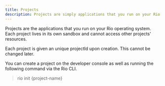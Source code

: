 ```yaml
---
title: Projects
description: Projects are simply applications that you run on your Rio operating system.
---
```


Projects are the applications that you run on your Rio operating system.
Each project lives in its own sandbox and cannot access other projects' resources.

Each project is given an unique projectId upon creation. This cannot be changed later.

You can create a project on the developer console as well as running the following command via the Rio CLI.

> rio init {project-name}
